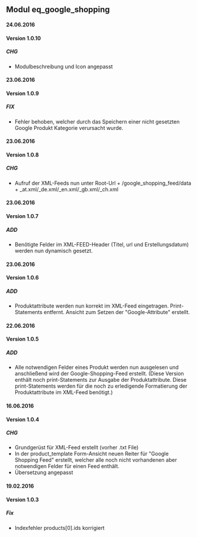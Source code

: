 ## Modul eq_google_shopping

#### 24.06.2016
#### Version 1.0.10
##### CHG
- Modulbeschreibung und Icon angepasst

#### 23.06.2016
#### Version 1.0.9
##### FIX
- Fehler behoben, welcher durch das Speichern einer nicht gesetzten Google Produkt Kategorie verursacht wurde.

#### 23.06.2016
#### Version 1.0.8
##### CHG
- Aufruf der XML-Feeds nun unter Root-Url + /google_shopping_feed/data + _at.xml/_de.xml/_en.xml/_gb.xml/_ch.xml

#### 23.06.2016
#### Version 1.0.7
##### ADD
- Benötigte Felder im XML-FEED-Header (Titel, url und Erstellungsdatum) werden nun dynamisch gesetzt.

#### 23.06.2016
#### Version 1.0.6
##### ADD
- Produktattribute werden nun korrekt im XML-Feed eingetragen. Print-Statements entfernt. Ansicht zum Setzen der "Google-Attribute" erstellt.

#### 22.06.2016
#### Version 1.0.5
##### ADD
- Alle notwendigen Felder eines Produkt werden nun ausgelesen und anschließend wird der Google-Shopping-Feed erstellt.
(Diese Version enthält noch print-Statements zur Ausgabe der Produktattribute. Diese print-Statements werden für die noch zu erledigende Formatierung der Produktattribute im XML-Feed benötigt.)

#### 16.06.2016
#### Version 1.0.4
##### CHG
- Grundgerüst für XML-Feed erstellt (vorher .txt File)
- In der product_template Form-Ansicht neuen Reiter für "Google Shopping Feed" erstellt, welcher alle noch nicht vorhandenen aber notwendigen Felder für einen Feed enthält.
- Übersetzung angepasst

#### 19.02.2016
#### Version 1.0.3
##### Fix
- Indexfehler  products[0].ids korrigiert